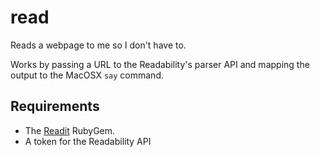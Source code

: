 # read

Reads a webpage to me so I don't have to.

Works by passing a URL to the Readability's parser API and mapping the
output to the MacOSX `say` command.

## Requirements

- The [Readit](https://github.com/29decibel/readit/) RubyGem.
- A token for the Readability API
